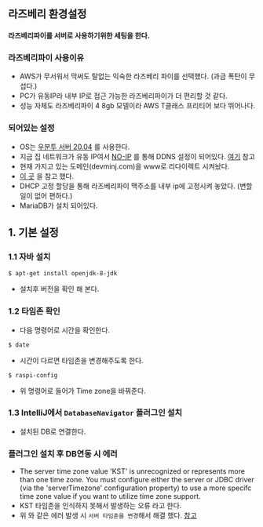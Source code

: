 ## 라즈베리 환경설정
#### 라즈베리파이를 서버로 사용하기위한 세팅을 한다.


### 라즈베리파이 사용이유
* AWS가 무서워서 막써도 탈없는 익숙한 라즈베리 파이를 선택했다. (과금 폭탄이 무섭다.)
* PC가 유동IP라 내부 IP로 접근 가능한 라즈베리파이가 더 편리할 것 같다.
* 성능 자체도 라즈베리파이 4 8gb 모델이라 AWS T클래스 프리티어 보다 뛰어나다.

### 되어있는 설정
* OS는 [우분투 서버 20.04](https://ubuntu.com/download/raspberry-pi) 를 사용한다.
* 지금 집 네트워크가 유동 IP여서 [NO-IP](https://www.noip.com/) 를 통해  DDNS 설정이 되어있다. [여기](https://oysu.tistory.com/48) 참고
* 현재 가지고 있는 도메인(devminj.com)을 www로 리다이렉트 시켜놨다.
* [이 곳](https://blog.banyazavi.com/2019-09-08/root-%EB%8F%84%EB%A9%94%EC%9D%B8%EC%9D%84-www%EB%A1%9C-%EB%A6%AC%EB%8B%A4%EC%9D%B4%EB%A0%89%ED%8A%B8-%EC%8B%9C%ED%82%A4%EA%B8%B0) 을 참고 했다.
* DHCP 고정 할당을 통해 라즈베리파이 맥주소를 내부 ip에 고정시켜 놓았다. (변할일이 없어 편하다.)
* MariaDB가 설치 되어있다.

## 1. 기본 설정
### 1.1 자바 설치
```shell
$ apt-get install openjdk-8-jdk
```

* 설치후 버전을 확인 해 본다.

### 1.2 타임존 확인
* 다음 명령어로 시간을 확인한다.
```shell
$ date
```
* 시간이 다르면 타임존을 변경해주도록 한다.
```shell
$ raspi-config
```
* 위 명령어로 들어가 Time zone을 바꿔준다.

### 1.3 IntelliJ에서 ```DatabaseNavigator``` 플러그인 설치
* 설치된 DB로 연결한다.

### 플러그인 설치 후 DB연동 시 에러
* The server time zone value 'KST' is unrecognized or represents more than one time zone. You must configure either the server or JDBC driver (via the 'serverTimezone' configuration property) to use a more specifc time zone value if you want to utilize time zone support.
* KST 타임존을 인식하지 못해서 발생하는 오류 라고 한다.
* 위 와 같은 에러 발생 시 ```서버 타임존을 변경```해서 해결 했다. [참고](https://dorbae.github.io/dbms/mysql/dbms-mysql-jdbc-timezone-troubleshooting/)
